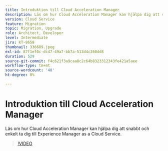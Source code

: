 ```yaml
---
title: Introduktion till Cloud Acceleration Manager
description: Läs om hur Cloud Acceleration Manager kan hjälpa dig att snabbt och enkelt ta dig till Experience Manager as a Cloud Service.
version: Cloud Service
feature: Migration
topic: Migration, Upgrade
role: Architect, Developer
level: Intermediate
jira: KT-8658
thumbnail: 336689.jpeg
exl-id: 87f1ef0c-dc47-49a7-bb7a-513d4c260dd8
duration: 529
source-git-commit: f4c621f3a9caa8c2c64b8323312343fe421a5aee
workflow-type: tm+mt
source-wordcount: '48'
ht-degree: 0%

---
```


# Introduktion till Cloud Acceleration Manager

Läs om hur Cloud Acceleration Manager kan hjälpa dig att snabbt och enkelt ta dig till Experience Manager as a Cloud Service.

>[!VIDEO](https://video.tv.adobe.com/v/336689?quality=12&learn=on)
